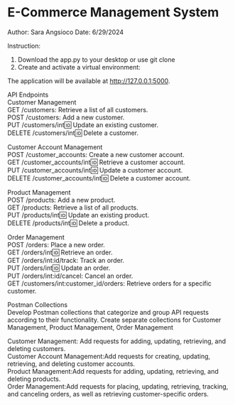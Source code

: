 # E-Commerce Management System
Author: Sara Angsioco 
Date: 6/29/2024

Instruction:
1. Download the app.py to your desktop or use git clone
2. Create and activate a virtual environment:

The application will be available at http://127.0.0.1:5000.

API Endpoints \
Customer Management\
GET /customers: Retrieve a list of all customers.\
POST /customers: Add a new customer.\
PUT /customers/int:id: Update an existing customer.\
DELETE /customers/int:id: Delete a customer.

Customer Account Management\
POST /customer_accounts: Create a new customer account.\
GET /customer_accounts/int:id: Retrieve a customer account.\
PUT /customer_accounts/int:id: Update a customer account.\
DELETE /customer_accounts/int:id: Delete a customer account.

Product Management\
POST /products: Add a new product.\
GET /products: Retrieve a list of all products.\
PUT /products/int:id: Update an existing product.\
DELETE /products/int:id: Delete a product.

Order Management\
POST /orders: Place a new order.\
GET /orders/int:id: Retrieve an order.\
GET /orders/int:id/track: Track an order.\
PUT /orders/int:id: Update an order.\
PUT /orders/int:id/cancel: Cancel an order.\
GET /customers/int:customer_id/orders: Retrieve orders for a specific customer.

Postman Collections\
Develop Postman collections that categorize and group API requests according to their functionality. Create separate collections for Customer Management, Product Management, Order Management

Customer Management: Add requests for adding, updating, retrieving, and deleting customers.\
Customer Account Management:Add requests for creating, updating, retrieving, and deleting customer accounts.\
Product Management:Add requests for adding, updating, retrieving, and deleting products.\
Order Management:Add requests for placing, updating, retrieving, tracking, and canceling orders, as well as retrieving customer-specific orders.
